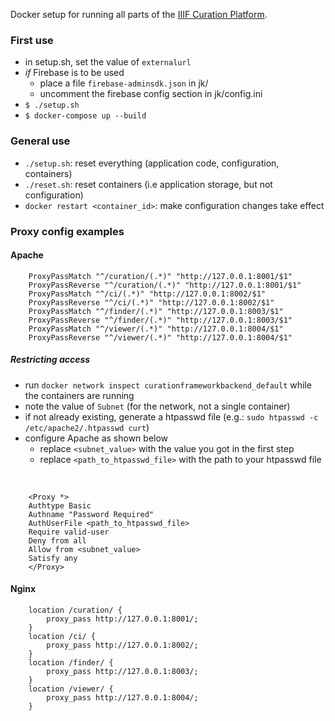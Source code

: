 Docker setup for running all parts of the [IIIF Curation Platform](http://codh.rois.ac.jp/iiif-curation-platform/).

### First use

* in setup.sh, set the value of `externalurl`
* *if* Firebase is to be used
    * place a file `firebase-adminsdk.json` in jk/
    * uncomment the firebase config section in jk/config.ini
* `$ ./setup.sh`
* `$ docker-compose up --build`

### General use

* `./setup.sh`: reset everything (application code, configuration, containers)
* `./reset.sh`: reset containers (i.e application storage, but not configuration)
* `docker restart <container_id>`: make configuration changes take effect

### Proxy config examples

#### Apache

        ProxyPassMatch "^/curation/(.*)" "http://127.0.0.1:8001/$1"
        ProxyPassReverse "^/curation/(.*)" "http://127.0.0.1:8001/$1"
        ProxyPassMatch "^/ci/(.*)" "http://127.0.0.1:8002/$1"
        ProxyPassReverse "^/ci/(.*)" "http://127.0.0.1:8002/$1"
        ProxyPassMatch "^/finder/(.*)" "http://127.0.0.1:8003/$1"
        ProxyPassReverse "^/finder/(.*)" "http://127.0.0.1:8003/$1"
        ProxyPassMatch "^/viewer/(.*)" "http://127.0.0.1:8004/$1"
        ProxyPassReverse "^/viewer/(.*)" "http://127.0.0.1:8004/$1"

##### Restricting access

* run `docker network inspect curationframeworkbackend_default` while the containers are running
* note the value of `Subnet` (for the network, not a single container)
* if not already existing, generate a htpasswd file (e.g.: `sudo htpasswd -c /etc/apache2/.htpasswd curt`)
* configure Apache as shown below
    * replace `<subnet_value>` with the value you got in the first step
    * replace `<path_to_htpasswd_file>` with the path to your htpasswd file

‌

        <Proxy *>
        Authtype Basic
        Authname "Password Required"
        AuthUserFile <path_to_htpasswd_file>
        Require valid-user
        Deny from all
        Allow from <subnet_value>
        Satisfy any
        </Proxy>

#### Nginx

        location /curation/ {
            proxy_pass http://127.0.0.1:8001/;
        }
        location /ci/ {
            proxy_pass http://127.0.0.1:8002/;
        }
        location /finder/ {
            proxy_pass http://127.0.0.1:8003/;
        }
        location /viewer/ {
            proxy_pass http://127.0.0.1:8004/;
        }
